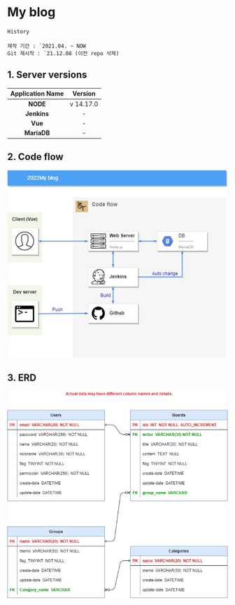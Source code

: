My blog
=================
```
History

제작 기간 : `2021.04. ~ NOW
Git 재시작 : `21.12.08 (이전 repo 삭제)
```
## 1. Server versions

|      Application Name       | Version |
|:---------------------:|:--------:|
| <b> NODE </b> |  v 14.17.0  |
| <b> Jenkins </b> |  -  |
| <b> Vue </b> |  -  |
| <b> MariaDB </b> |  -  |

## 2. Code flow
![flow.jpg](./github/flow.jpg)

## 3. ERD
![ERD.jpg](./github/ERD.jpg)